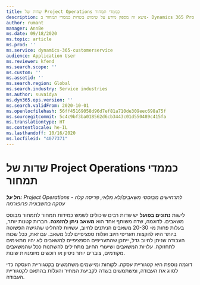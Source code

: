```yaml
---
title: שדות של Project Operations כממדי תמחור
description: נושא זה מספק מידע על שימוש בשדות כממדי תמחור ב- Dynamics 365 Project Operations.
author: rumant
manager: AnnBe
ms.date: 09/18/2020
ms.topic: article
ms.prod: ''
ms.service: dynamics-365-customerservice
audience: Application User
ms.reviewer: kfend
ms.search.scope: ''
ms.custom: ''
ms.assetid: ''
ms.search.region: Global
ms.search.industry: Service industries
ms.author: suvaidya
ms.dyn365.ops.version: ''
ms.search.validFrom: 2020-10-01
ms.openlocfilehash: 56ff45169058d96d7ef81a710de309eec698a75f
ms.sourcegitcommit: 5c4c9bf3ba018562d6cb3443c01d550489c415fa
ms.translationtype: HT
ms.contentlocale: he-IL
ms.lasthandoff: 10/16/2020
ms.locfileid: "4077371"
---
```

# <a name="project-operations-fields-as-pricing-dimensions"></a>שדות של Project Operations כממדי תמחור

_**חל על:** Project Operations לתרחישים מבוססי משאבים/לא מלאי, פריסה קלה - עסקה בחשבונית פרופורמה_

לישות **‏‫נתונים בפועל‬** יש שדות רבים שיכולים לשמש כמידות תמחור לתמחור מבוסס משאבים. לדוגמה, שדה משותף אחד הוא **משאב ניתן להזמנה**. חברות קטנות יותר, בעלות פחות מ- 20-30 משאבים הניתנים לחיוב, עשויות להחליט שהגישה הפשוטה ביותר היא להקצות תעריפי חיוב ועלות ספציפיים לכל משאב. עם זאת, ככל שכוח העבודה שניתן לחיוב גדל, ייתכן שהתעריפים הספציפיים למשאבים לא יהיו מתאימים לתחזוקה. עלויות המשאבים ושיעורי החיוב מתחילים להשתנות ככל שהמשאבים מקודמים, צוברים יותר ניסיון או רוכשים מיומנויות שונות. 

דוגמה נוספת היא קטגוריית עסקה. לקוחות ומיישמים משתמשים בקטגוריית העסקה כדי לסווג את העבודה, ומשתמשים בשדה לקביעת המחיר והעלות בהתאם לקטגוריית העבודה.
